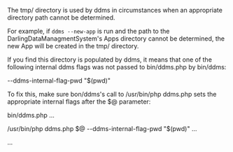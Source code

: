 The tmp/ directory is used by ddms in circumstances when an appropriate directory
path cannot be determined.

For example, if `ddms --new-app` is run and the path to the DarlingDataManagmentSystem's
Apps directory cannot be determined, the new App will be created in the tmp/ directory.

If you find this directory is populated by ddms, it means that one of the following
internal ddms flags was not passed to bin/ddms.php by bin/ddms:

--ddms-internal-flag-pwd "$(pwd)"

To fix this, make sure bon/ddms's call to /usr/bin/php ddms.php sets the appropriate
internal flags after the $@ parameter:

bin/ddms.php
...

/usr/bin/php ddms.php $@ --ddms-internal-flag-pwd "$(pwd)" ...

...
